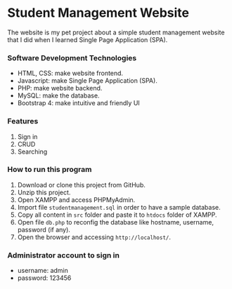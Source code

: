 # Student Management Website
The website is my pet project about a simple student management website that I did when I learned Single Page Application (SPA).
### Software Development Technologies
- HTML, CSS: make website frontend.
- Javascript: make Single Page Application (SPA).
- PHP: make website backend.
- MySQL: make the database.
- Bootstrap 4: make intuitive and friendly UI
### Features
1. Sign in
2. CRUD
3. Searching
### How to run this program
1. Download or clone this project from GitHub.
2. Unzip this project.
3. Open XAMPP and access PHPMyAdmin.
4. Import file `studentmanagement.sql` in order to have a sample database.
5. Copy all content in `src` folder and paste it to `htdocs` folder of XAMPP.
6. Open file `db.php` to reconfig the database like hostname, username, password (if any).
7. Open the browser and accessing `http://localhost/`.
### Administrator account to sign in
- username: admin
- password: 123456

